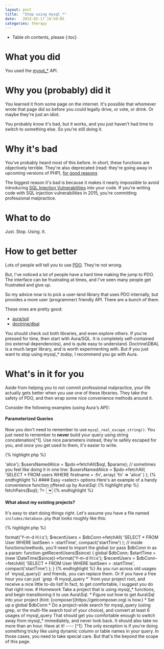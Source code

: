 ```yaml
---
layout: post
title:  "Stop using mysql_*"
date:   2015-02-17 19:50:05
categories: therapy
---
```

* Table oh contents, please
{:toc}

# What you did

You used the [mysql_*](http://php.net/manual/en/ref.mysql.php) API.
  
# Why you (probably) did it

You learned it from some page on the internet.  It's possible that whomever wrote that page did so before you could
legally drive, or vote, or drink.  Or maybe they're just an idiot.

You probably know it's bad, but it works, and you just haven't had time to switch to something else.  So you're still
doing it.

# Why it's bad

You've probably heard most of this before.  In short, these functions are objectively terrible.  They're also 
deprecated (read: they're going away in upcoming versions of PHP), [for good reasons](http://stackoverflow.com/a/12860046/172588)

The biggest reason it's bad is because it makes it nearly impossible to avoid introducing [SQL Injection Vulnerabilities](http://en.wikipedia.org/wiki/SQL_injection)
into your code.  If you're writing code with SQL injection vulnerabilities in 2015, you're committing professional 
malpractice.

# What to do

Just. Stop. Using. It.

# How to get better

Lots of people will tell you to use [PDO](http://php.net/pdo).  They're not wrong.

But, I've noticed a lot of people have a hard time making the jump to PDO.  The interface can be frustrating at times,
and I've seen many people get frustrated and give up. 

So my advice now is to pick a user-land library that uses PDO internally, but provides a more user (programmer) friendly
API.  There are a bunch of them. 

These ones are pretty good:

* [aura/sql](https://github.com/auraphp/Aura.Sql)
* [doctrine/dbal](http://doctrine-dbal.readthedocs.org/en/latest/)

You should check out both libraries, and even explore others.  If you're pressed for time, then start with Aura/SQL. 
It is completely self-contained (no external dependencies), and is quite easy to understand.  Doctrine\DBAL is a much
 larger library, and is worth experimenting with.  But if you just want to stop using mysql_* *today*, I recommend you
 go with Aura.

# What's in it for you

Aside from helping you to not commit professional malpractice, your life actually gets better when you use one of these
libraries.  They take the safety of PDO, and then wrap some nice convenience methods around it.

Consider the following examples (using Aura's API):

#### Parameterized Queries

Now you don't need to remember to use `mysql_real_escape_string()`.  You just need to remember to **never** build your
query using string concatenation[^1].  Use nice parameters instead, they're safely escaped for you, and once you get
used to them, it's easier to write.

{% highlight php %}
<?php
$pdo = new \Aura\Sql\ExtendedPdo(...);

// step-by-step
$query = 'SELECT * FROM users WHERE firstname = :firstname';
$params = array('firstname' => 'alice');
$usersNamedAlice = $pdo->fetchAll($sql, $params);

// sometimes you feel like doing it in one line:

$usersNamedAlice = $pdo->fetchAll(
  'SELECT * FROM users WHERE firstname = :fn', 
  array( 'fn' => 'alice' )
);

{% endhighlight %}

#### Easy &lt;select&gt; options

Here's an example of a handy convenience function offered up by Aura\Sql:

{% highlight php %}
<?php
$pdo = new \Aura\Sql\ExtendedPdo(...);

$sql = 'SELECT abbreviation, name FROM us_states ORDER BY name ASC';
$stateOpts = $pdo->fetchPairs($sql);
?>
<select name="state">
  <?php foreach($states as $abbr=>$name): ?>
    <option value="<?= $abbr ?>"><?= $name ?></option>
  <?php endforeach; ?>
</select>
{% endhighlight %}

#### What about my existing projects?

It's easy to start doing things right.  Let's assume you have a file named `includes/database.php` that looks roughly
like this:

{% highlight php %}
<?php  //Connect to Database

mysql_connect("localhost","penguin_user","yummyfish!") or die("Unable to connect to MySQL");
mysql_select_db("penguin_db") or die(mysql_error()); 

{% endhighlight %}

You can start by doing something like:

{% highlight php %}
<?php  //Connect to Database

$dbUser = 'penguin_user';
$dbPass = 'yummyfish!';
$dbName = 'penguin_db';
$dbHost = 'localhost';

mysql_connect($dbHost, $dbUser, $dbPass) or die("Unable to connect to MySQL");
mysql_select_db($dbName) or die(mysql_error()); 

$dbConn = new \Aura\Sql\ExtendedPdo(
    "mysql:host={$dbHost};dbname={$dbName}",
    $dbUser,
    $dbPass);
    
{% endhighlight %}

Now when you'd be tempted to just call `mysql_query()`, you just use $dbConn instead:
 
{% highlight php %}
<?php

// in the global scope, you can just reference $dbConn directly
$startTime = (new \DateTime('-1 day'))->format('Y-m-d H:i:s');
$recentUsers = $dbConn->fetchAll(
    'SELECT * FROM User WHERE lastSeen > :startTime',
     compact('startTime')
);

// inside functions/methods, you'll need to import the global (or pass $dbConn in as a param:

function getRecentUsers($since)
{
    global $dbConn;
    $startTime = (new \DateTime($since))->format('Y-m-d H:i:s');
    $recentUsers = $dbConn->fetchAll(
        'SELECT * FROM User WHERE lastSeen > :startTime',
        compact('startTime')
    );    
}

{% endhighlight %}

As you run across old usages of `mysql_query()` and friends, you can replace them.  Or if you have a free hour you can
just `grep -R mysql_query *` from your project root, and receive a nice little to-do list!

In fact, to get comfortable, I suggest you do that right now.

# Homework

Take a project that is using mysql_* functions, and begin transitioning it to use Aura\Sql.

 * Figure out how to get Aura\Sql into your project (hint: [composer](https://getcomposer.org) is how.)
 * Set up a global $dbConn
 * Do a project-wide search for mysql_query (using grep, or the multi-file search tool of your choice), and convert at
   least 6 usages of mysql_query
   
That should get you comfortable enough to switch away from mysql_* immediately, and never look back.  It should also take
no more than an hour.

Have at it!

----

[^1]: 
    The only exception is if you're doing something tricky like using dynamic column or table names in your query. 
    In those cases, you need to take special care.  But that's the beyond the scope of this page.
